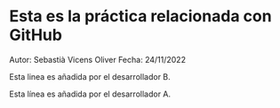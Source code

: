 # Esta es la práctica relacionada con GitHub

Autor: Sebastià Vicens Oliver
Fecha: 24/11/2022

Esta linea es añadida por el desarrollador B.

Esta línea es añadida por el desarrollador A.

